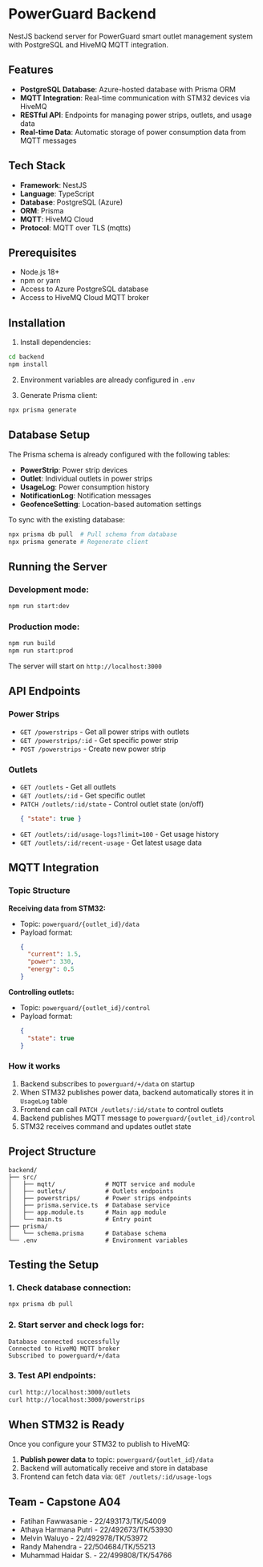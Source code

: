 # PowerGuard Backend

NestJS backend server for PowerGuard smart outlet management system with PostgreSQL and HiveMQ MQTT integration.

## Features

- **PostgreSQL Database**: Azure-hosted database with Prisma ORM
- **MQTT Integration**: Real-time communication with STM32 devices via HiveMQ
- **RESTful API**: Endpoints for managing power strips, outlets, and usage data
- **Real-time Data**: Automatic storage of power consumption data from MQTT messages

## Tech Stack

- **Framework**: NestJS
- **Language**: TypeScript
- **Database**: PostgreSQL (Azure)
- **ORM**: Prisma
- **MQTT**: HiveMQ Cloud
- **Protocol**: MQTT over TLS (mqtts)

## Prerequisites

- Node.js 18+
- npm or yarn
- Access to Azure PostgreSQL database
- Access to HiveMQ Cloud MQTT broker

## Installation

1. Install dependencies:
```bash
cd backend
npm install
```

2. Environment variables are already configured in `.env`

3. Generate Prisma client:
```bash
npx prisma generate
```

## Database Setup

The Prisma schema is already configured with the following tables:
- **PowerStrip**: Power strip devices
- **Outlet**: Individual outlets in power strips
- **UsageLog**: Power consumption history
- **NotificationLog**: Notification messages
- **GeofenceSetting**: Location-based automation settings

To sync with the existing database:
```bash
npx prisma db pull  # Pull schema from database
npx prisma generate # Regenerate client
```

## Running the Server

### Development mode:
```bash
npm run start:dev
```

### Production mode:
```bash
npm run build
npm run start:prod
```

The server will start on `http://localhost:3000`

## API Endpoints

### Power Strips

- `GET /powerstrips` - Get all power strips with outlets
- `GET /powerstrips/:id` - Get specific power strip
- `POST /powerstrips` - Create new power strip

### Outlets

- `GET /outlets` - Get all outlets
- `GET /outlets/:id` - Get specific outlet
- `PATCH /outlets/:id/state` - Control outlet state (on/off)
  ```json
  { "state": true }
  ```
- `GET /outlets/:id/usage-logs?limit=100` - Get usage history
- `GET /outlets/:id/recent-usage` - Get latest usage data

## MQTT Integration

### Topic Structure

**Receiving data from STM32:**
- Topic: `powerguard/{outlet_id}/data`
- Payload format:
  ```json
  {
    "current": 1.5,
    "power": 330,
    "energy": 0.5
  }
  ```

**Controlling outlets:**
- Topic: `powerguard/{outlet_id}/control`
- Payload format:
  ```json
  {
    "state": true
  }
  ```

### How it works

1. Backend subscribes to `powerguard/+/data` on startup
2. When STM32 publishes power data, backend automatically stores it in `UsageLog` table
3. Frontend can call `PATCH /outlets/:id/state` to control outlets
4. Backend publishes MQTT message to `powerguard/{outlet_id}/control`
5. STM32 receives command and updates outlet state

## Project Structure

```
backend/
├── src/
│   ├── mqtt/              # MQTT service and module
│   ├── outlets/           # Outlets endpoints
│   ├── powerstrips/       # Power strips endpoints
│   ├── prisma.service.ts  # Database service
│   ├── app.module.ts      # Main app module
│   └── main.ts            # Entry point
├── prisma/
│   └── schema.prisma      # Database schema
└── .env                   # Environment variables
```

## Testing the Setup

### 1. Check database connection:
```bash
npx prisma db pull
```

### 2. Start server and check logs for:
```
Database connected successfully
Connected to HiveMQ MQTT broker
Subscribed to powerguard/+/data
```

### 3. Test API endpoints:
```bash
curl http://localhost:3000/outlets
curl http://localhost:3000/powerstrips
```

## When STM32 is Ready

Once you configure your STM32 to publish to HiveMQ:

1. **Publish power data** to topic: `powerguard/{outlet_id}/data`
2. Backend will automatically receive and store in database
3. Frontend can fetch data via: `GET /outlets/:id/usage-logs`

## Team - Capstone A04

- Fatihan Fawwasanie - 22/493173/TK/54009
- Athaya Harmana Putri - 22/492673/TK/53930
- Melvin Waluyo - 22/492978/TK/53972
- Randy Mahendra - 22/504684/TK/55213
- Muhammad Haidar S. - 22/499808/TK/54766
